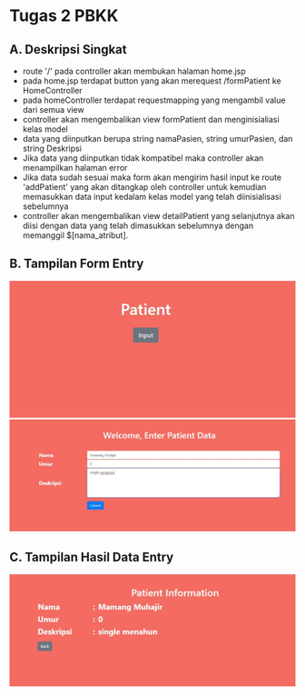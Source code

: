 # Tugas 2 PBKK

## A. Deskripsi Singkat
- route '/' pada controller akan membukan halaman home.jsp
- pada home.jsp terdapat button yang akan merequest /formPatient ke HomeController
- pada homeController terdapat requestmapping yang mengambil value dari semua view
- controller akan mengembalikan view formPatient dan menginisialiasi kelas model
- data yang diinputkan berupa string namaPasien, string umurPasien, dan string Deskripsi
- Jika data yang diinputkan tidak kompatibel maka controller akan menampilkan halaman error
- Jika data sudah sesuai maka form akan mengirim hasil input ke route 'addPatient' yang akan ditangkap oleh controller untuk kemudian memasukkan data input kedalam kelas model yang telah diinisialisasi sebelumnya
- controller akan mengembalikan view detailPatient yang selanjutnya akan diisi dengan data yang telah dimasukkan sebelumnya dengan memanggil $[nama_atribut].

## B. Tampilan Form Entry
![Capture](img/Capture.JPG)
![2](img/Capture2.JPG)

## C. Tampilan Hasil Data Entry
![3](img/Capture3.JPG)
